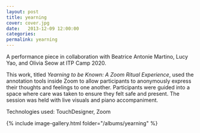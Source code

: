 ```yaml
---
layout: post
title: yearning
cover: cover.jpg
date:   2013-12-09 12:00:00
categories: 
permalink: yearning
---
```


A performance piece in collaboration with Beatrice Antonie Martino, Lucy Yao, and Olivia Seow at ITP Camp 2020.

This work, titled *Yearning to be Known: A Zoom Ritual Experience*, used the annotation tools inside Zoom to allow participants to anonymously express their thoughts and feelings to one another.
Participants were guided into a space where care was taken to ensure they felt safe and present.
The session was held with live visuals and piano accompaniment.

Technologies used: TouchDesigner, Zoom

{% include image-gallery.html folder="/albums/yearning" %}

